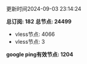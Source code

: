 更新时间2024-09-03 23:14:24

**总订阅: 182**
**总节点: 24499**
- vless节点: 4066
- vless节点: 3

**google ping有效节点: 1204**
